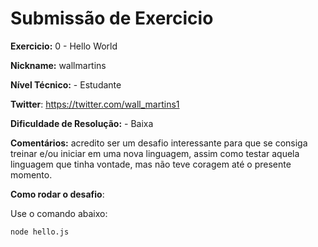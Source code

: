 # Submissão de Exercicio

**Exercicio:** 0 - Hello World

**Nickname:** wallmartins

**Nível Técnico:** - Estudante

**Twitter**: https://twitter.com/wall_martins1

**Dificuldade de Resolução:** - Baixa

**Comentários:** acredito ser um desafio interessante para que se consiga treinar e/ou iniciar em uma nova linguagem, assim como testar aquela linguagem que tinha vontade, mas não teve coragem até o presente momento.

**Como rodar o desafio**: 

Use o comando abaixo: 
```bash
node hello.js
```